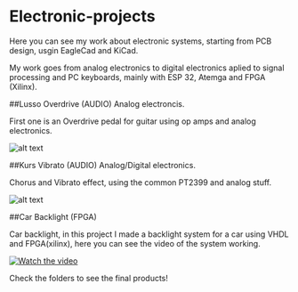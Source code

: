 # Electronic-projects
Here you can see my work about electronic systems, starting from PCB design, usgin EagleCad and KiCad.

My work goes from analog electronics to digital electronics aplied to signal processing and  PC keyboards, mainly with ESP 32, Atemga and FPGA (Xilinx).


##Lusso Overdrive (AUDIO) Analog electroncis.

First one is an Overdrive pedal for guitar using op amps and analog electronics.

![alt text](https://github.com/anycam/Electronic-projects/blob/master/Lusso%20Overdive%20(AUDIO)/IMG_8403.jpg)

##Kurs Vibrato (AUDIO) Analog/Digital electronics.

Chorus and Vibrato effect, using the common PT2399 and analog stuff.

![alt text](https://github.com/anycam/Electronic-projects/blob/master/Kurs%20Vibrato%20(AUDIO)/IMG_1163.jpg)

##Car Backlight (FPGA)

Car backlight, in this project I made a backlight system for a car using VHDL and FPGA(xilinx), here you can see the video of the system working.

[![Watch the video](https://www.intesc.mx/wp-content/uploads/2020/02/amiba2rd.jpg)](https://drive.google.com/file/d/1-J1gg8cSyGbG-DJb-EZ02iU7M0Rbur5t/view?usp=sharing)


Check the folders to see the final products!

